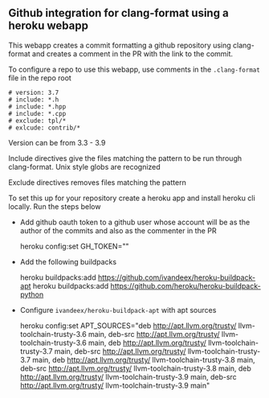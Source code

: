 Github integration for clang-format using a heroku webapp
---------------------------------------------------------

This webapp creates a commit formatting a github repository using clang-format and creates a comment in the PR with the link to the commit.

To configure a repo to use this webapp, use comments in the `.clang-format` file in the repo root

    # version: 3.7
    # include: *.h
    # include: *.hpp
    # include: *.cpp
    # exclude: tpl/*
    # exlcude: contrib/*

Version can be from 3.3 - 3.9

Include directives give the files matching the pattern to be run through clang-format. Unix style globs are recognized

Exclude directives removes files matching the pattern



To set this up for your repository create a heroku app and install heroku cli locally. Run the steps below

- Add github oauth token to a github user whose account will be as the author of the commits and also as the commenter in the PR

    heroku config:set GH_TOKEN=""

- Add the following buildpacks

    heroku buildpacks:add https://github.com/ivandeex/heroku-buildpack-apt
    heroku buildpacks:add https://github.com/heroku/heroku-buildpack-python

- Configure `ivandeex/heroku-buildpack-apt` with apt sources

    heroku config:set APT_SOURCES="deb http://apt.llvm.org/trusty/ llvm-toolchain-trusty-3.6 main, deb-src http://apt.llvm.org/trusty/ llvm-toolchain-trusty-3.6 main, deb http://apt.llvm.org/trusty/ llvm-toolchain-trusty-3.7 main, deb-src http://apt.llvm.org/trusty/ llvm-toolchain-trusty-3.7 main, deb http://apt.llvm.org/trusty/ llvm-toolchain-trusty-3.8 main, deb-src http://apt.llvm.org/trusty/ llvm-toolchain-trusty-3.8 main, deb http://apt.llvm.org/trusty/ llvm-toolchain-trusty-3.9 main, deb-src http://apt.llvm.org/trusty/ llvm-toolchain-trusty-3.9 main"
